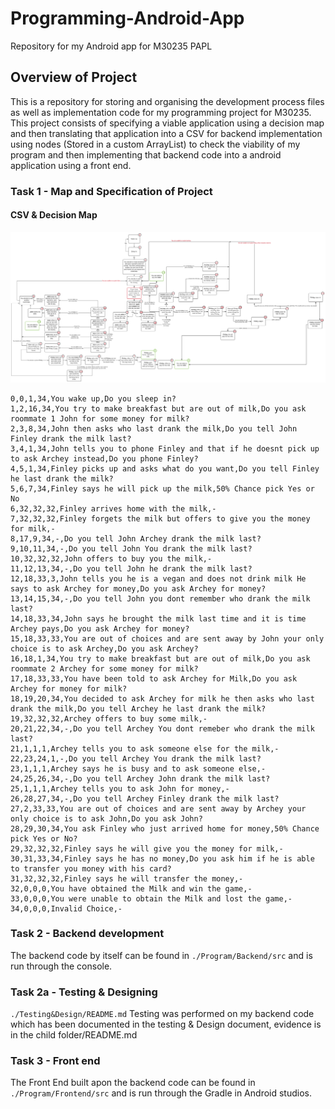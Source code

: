 # Programming-Android-App
Repository for my Android app for M30235 PAPL

## Overview of Project

This is a repository for storing and organising the development process files as well as implementation code for my programming project for M30235. This project consists of specifying a viable application using a decision map and then translating that application into a CSV for backend implementation using nodes (Stored in a custom ArrayList) to check the viability of my program and then implementing that backend code into a android application using a front end.

### Task 1 - Map and Specification of Project
#### CSV & Decision Map

![DecisionMap](Images/DecisionMap/Updated%20Decision%20Map.svg)

```
0,0,1,34,You wake up,Do you sleep in?
1,2,16,34,You try to make breakfast but are out of milk,Do you ask roommate 1 John for some money for milk?
2,3,8,34,John then asks who last drank the milk,Do you tell John Finley drank the milk last?
3,4,1,34,John tells you to phone Finley and that if he doesnt pick up to ask Archey instead,Do you phone Finley?
4,5,1,34,Finley picks up and asks what do you want,Do you tell Finley he last drank the milk?
5,6,7,34,Finley says he will pick up the milk,50% Chance pick Yes or No
6,32,32,32,Finley arrives home with the milk,-
7,32,32,32,Finley forgets the milk but offers to give you the money for milk,-
8,17,9,34,-,Do you tell John Archey drank the milk last?
9,10,11,34,-,Do you tell John You drank the milk last?
10,32,32,32,John offers to buy you the milk,-
11,12,13,34,-,Do you tell John he drank the milk last?
12,18,33,3,John tells you he is a vegan and does not drink milk He says to ask Archey for money,Do you ask Archey for money?
13,14,15,34,-,Do you tell John you dont remember who drank the milk last?
14,18,33,34,John says he brought the milk last time and it is time Archey pays,Do you ask Archey for money?
15,18,33,33,You are out of choices and are sent away by John your only choice is to ask Archey,Do you ask Archey?
16,18,1,34,You try to make breakfast but are out of milk,Do you ask roommate 2 Archey for some money for milk?
17,18,33,33,You have been told to ask Archey for Milk,Do you ask Archey for money for milk?
18,19,20,34,You decided to ask Archey for milk he then asks who last drank the milk,Do you tell Archey he last drank the milk?
19,32,32,32,Archey offers to buy some milk,-
20,21,22,34,-,Do you tell Archey You dont remeber who drank the milk last?
21,1,1,1,Archey tells you to ask someone else for the milk,-
22,23,24,1,-,Do you tell Archey You drank the milk last?
23,1,1,1,Archey says he is busy and to ask someone else,-
24,25,26,34,-,Do you tell Archey John drank the milk last?
25,1,1,1,Archey tells you to ask John for money,-
26,28,27,34,-,Do you tell Archey Finley drank the milk last?
27,2,33,33,You are out of choices and are sent away by Archey your only choice is to ask John,Do you ask John?
28,29,30,34,You ask Finley who just arrived home for money,50% Chance pick Yes or No?
29,32,32,32,Finley says he will give you the money for milk,-
30,31,33,34,Finley says he has no money,Do you ask him if he is able to transfer you money with his card?
31,32,32,32,Finley says he will transfer the money,-
32,0,0,0,You have obtained the Milk and win the game,-
33,0,0,0,You were unable to obtain the Milk and lost the game,-
34,0,0,0,Invalid Choice,-
```
### Task 2 - Backend development

The backend code by itself can be found in ```./Program/Backend/src``` and is run through the console.

### Task 2a - Testing & Designing

```./Testing&Design/README.md```
Testing was performed on my backend code which has been documented in the testing & Design document, evidence is in the child folder/README.md


### Task 3 - Front end

The Front End built apon the backend code can be found in ```./Program/Frontend/src``` and is run through the Gradle in Android studios.


